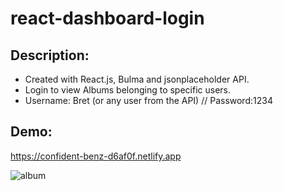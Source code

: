 # react-dashboard-login

## Description: 
 - Created with React.js, Bulma and jsonplaceholder API. 
 - Login to view Albums belonging to specific users.
 - Username: Bret (or any user from the API) //  Password:1234
 
## Demo:
https://confident-benz-d6af0f.netlify.app


![album](https://user-images.githubusercontent.com/61046794/156927022-111dc980-344b-4912-9a56-23765d174d1d.png)
